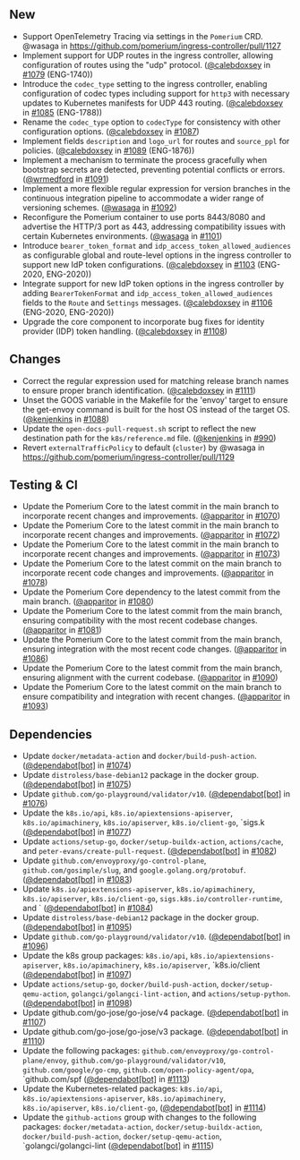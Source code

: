## New
- Support OpenTelemetry Tracing via settings in the `Pomerium` CRD. @wasaga in https://github.com/pomerium/ingress-controller/pull/1127
- Implement support for UDP routes in the ingress controller, allowing configuration of routes using the "udp" protocol. ([@calebdoxsey](https://github.com/calebdoxsey) in [#1079](https://github.com/pomerium/ingress-controller/pull/1079) (ENG-1740))
- Introduce the `codec_type` setting to the ingress controller, enabling configuration of codec types including support for `http3` with necessary updates to Kubernetes manifests for UDP 443 routing. ([@calebdoxsey](https://github.com/calebdoxsey) in [#1085](https://github.com/pomerium/ingress-controller/pull/1085) (ENG-1788))
- Rename the `codec_type` option to `codecType` for consistency with other configuration options. ([@calebdoxsey](https://github.com/calebdoxsey) in [#1087](https://github.com/pomerium/ingress-controller/pull/1087))
- Implement fields `description` and `logo_url` for routes and `source_ppl` for policies. ([@calebdoxsey](https://github.com/calebdoxsey) in [#1089](https://github.com/pomerium/ingress-controller/pull/1089) (ENG-1876))
- Implement a mechanism to terminate the process gracefully when bootstrap secrets are detected, preventing potential conflicts or errors. ([@wrmedford](https://github.com/wrmedford) in [#1091](https://github.com/pomerium/ingress-controller/pull/1091))
- Implement a more flexible regular expression for version branches in the continuous integration pipeline to accommodate a wider range of versioning schemes. ([@wasaga](https://github.com/wasaga) in [#1092](https://github.com/pomerium/ingress-controller/pull/1092))
- Reconfigure the Pomerium container to use ports 8443/8080 and advertise the HTTP/3 port as 443, addressing compatibility issues with certain Kubernetes environments. ([@wasaga](https://github.com/wasaga) in [#1101](https://github.com/pomerium/ingress-controller/pull/1101))
- Introduce `bearer_token_format` and `idp_access_token_allowed_audiences` as configurable global and route-level options in the ingress controller to support new IdP token configurations. ([@calebdoxsey](https://github.com/calebdoxsey) in [#1103](https://github.com/pomerium/ingress-controller/pull/1103) (ENG-2020, ENG-2020))
- Integrate support for new IdP token options in the ingress controller by adding `BearerTokenFormat` and `idp_access_token_allowed_audiences` fields to the `Route` and `Settings` messages. ([@calebdoxsey](https://github.com/calebdoxsey) in [#1106](https://github.com/pomerium/ingress-controller/pull/1106) (ENG-2020, ENG-2020))
- Upgrade the core component to incorporate bug fixes for identity provider (IDP) token handling. ([@calebdoxsey](https://github.com/calebdoxsey) in [#1108](https://github.com/pomerium/ingress-controller/pull/1108))

## Changes
- Correct the regular expression used for matching release branch names to ensure proper branch identification. ([@calebdoxsey](https://github.com/calebdoxsey) in [#1111](https://github.com/pomerium/ingress-controller/pull/1111))
- Unset the GOOS variable in the Makefile for the 'envoy' target to ensure the get-envoy command is built for the host OS instead of the target OS. ([@kenjenkins](https://github.com/kenjenkins) in [#1088](https://github.com/pomerium/ingress-controller/pull/1088))
- Update the `open-docs-pull-request.sh` script to reflect the new destination path for the `k8s/reference.md` file. ([@kenjenkins](https://github.com/kenjenkins) in [#990](https://github.com/pomerium/ingress-controller/pull/990))
- Revert `externalTrafficPolicy` to default (`cluster`) by @wasaga in https://github.com/pomerium/ingress-controller/pull/1129

## Testing & CI
- Update the Pomerium Core to the latest commit in the main branch to incorporate recent changes and improvements. ([@apparitor](https://github.com/apparitor) in [#1070](https://github.com/pomerium/ingress-controller/pull/1070))
- Update the Pomerium Core to the latest commit in the main branch to incorporate recent changes and improvements. ([@apparitor](https://github.com/apparitor) in [#1072](https://github.com/pomerium/ingress-controller/pull/1072))
- Update the Pomerium Core to the latest commit in the main branch to incorporate recent changes and improvements. ([@apparitor](https://github.com/apparitor) in [#1073](https://github.com/pomerium/ingress-controller/pull/1073))
- Update the Pomerium Core to the latest commit on the main branch to incorporate recent code changes and improvements. ([@apparitor](https://github.com/apparitor) in [#1078](https://github.com/pomerium/ingress-controller/pull/1078))
- Update the Pomerium Core dependency to the latest commit from the main branch. ([@apparitor](https://github.com/apparitor) in [#1080](https://github.com/pomerium/ingress-controller/pull/1080))
- Update the Pomerium Core to the latest commit from the main branch, ensuring compatibility with the most recent codebase changes. ([@apparitor](https://github.com/apparitor) in [#1081](https://github.com/pomerium/ingress-controller/pull/1081))
- Update the Pomerium Core to the latest commit from the main branch, ensuring integration with the most recent code changes. ([@apparitor](https://github.com/apparitor) in [#1086](https://github.com/pomerium/ingress-controller/pull/1086))
- Update the Pomerium Core to the latest commit from the main branch, ensuring alignment with the current codebase. ([@apparitor](https://github.com/apparitor) in [#1090](https://github.com/pomerium/ingress-controller/pull/1090))
- Update the Pomerium Core to the latest commit on the main branch to ensure compatibility and integration with recent changes. ([@apparitor](https://github.com/apparitor) in [#1093](https://github.com/pomerium/ingress-controller/pull/1093))

## Dependencies
- Update `docker/metadata-action` and `docker/build-push-action`. ([@dependabot[bot]](https://github.com/dependabot[bot]) in [#1074](https://github.com/pomerium/ingress-controller/pull/1074))
- Update `distroless/base-debian12` package in the docker group. ([@dependabot[bot]](https://github.com/dependabot[bot]) in [#1075](https://github.com/pomerium/ingress-controller/pull/1075))
- Update `github.com/go-playground/validator/v10`. ([@dependabot[bot]](https://github.com/dependabot[bot]) in [#1076](https://github.com/pomerium/ingress-controller/pull/1076))
- Update the `k8s.io/api`, `k8s.io/apiextensions-apiserver`, `k8s.io/apimachinery`, `k8s.io/apiserver`, `k8s.io/client-go`, `sigs.k ([@dependabot[bot]](https://github.com/dependabot[bot]) in [#1077](https://github.com/pomerium/ingress-controller/pull/1077))
- Update `actions/setup-go`, `docker/setup-buildx-action`, `actions/cache`, and `peter-evans/create-pull-request`. ([@dependabot[bot]](https://github.com/dependabot[bot]) in [#1082](https://github.com/pomerium/ingress-controller/pull/1082))
- Update `github.com/envoyproxy/go-control-plane`, `github.com/gosimple/slug`, and `google.golang.org/protobuf`. ([@dependabot[bot]](https://github.com/dependabot[bot]) in [#1083](https://github.com/pomerium/ingress-controller/pull/1083))
- Update `k8s.io/apiextensions-apiserver`, `k8s.io/apimachinery`, `k8s.io/apiserver`, `k8s.io/client-go`, `sigs.k8s.io/controller-runtime`, and ` ([@dependabot[bot]](https://github.com/dependabot[bot]) in [#1084](https://github.com/pomerium/ingress-controller/pull/1084))
- Update `distroless/base-debian12` package in the docker group. ([@dependabot[bot]](https://github.com/dependabot[bot]) in [#1095](https://github.com/pomerium/ingress-controller/pull/1095))
- Update `github.com/go-playground/validator/v10`. ([@dependabot[bot]](https://github.com/dependabot[bot]) in [#1096](https://github.com/pomerium/ingress-controller/pull/1096))
- Update the k8s group packages: `k8s.io/api`, `k8s.io/apiextensions-apiserver`, `k8s.io/apimachinery`, `k8s.io/apiserver`, `k8s.io/client ([@dependabot[bot]](https://github.com/dependabot[bot]) in [#1097](https://github.com/pomerium/ingress-controller/pull/1097))
- Update `actions/setup-go`, `docker/build-push-action`, `docker/setup-qemu-action`, `golangci/golangci-lint-action`, and `actions/setup-python`. ([@dependabot[bot]](https://github.com/dependabot[bot]) in [#1098](https://github.com/pomerium/ingress-controller/pull/1098))
- Update github.com/go-jose/go-jose/v4 package. ([@dependabot[bot]](https://github.com/dependabot[bot]) in [#1107](https://github.com/pomerium/ingress-controller/pull/1107))
- Update github.com/go-jose/go-jose/v3 package. ([@dependabot[bot]](https://github.com/dependabot[bot]) in [#1110](https://github.com/pomerium/ingress-controller/pull/1110))
- Update the following packages: `github.com/envoyproxy/go-control-plane/envoy`, `github.com/go-playground/validator/v10`, `github.com/google/go-cmp`, `github.com/open-policy-agent/opa`, `github.com/spf ([@dependabot[bot]](https://github.com/dependabot[bot]) in [#1113](https://github.com/pomerium/ingress-controller/pull/1113))
- Update the Kubernetes-related packages: `k8s.io/api`, `k8s.io/apiextensions-apiserver`, `k8s.io/apimachinery`, `k8s.io/apiserver`, `k8s.io/client-go`, ([@dependabot[bot]](https://github.com/dependabot[bot]) in [#1114](https://github.com/pomerium/ingress-controller/pull/1114))
- Update the `github-actions` group with changes to the following packages: `docker/metadata-action`, `docker/setup-buildx-action`, `docker/build-push-action`, `docker/setup-qemu-action`, `golangci/golangci-lint ([@dependabot[bot]](https://github.com/dependabot[bot]) in [#1115](https://github.com/pomerium/ingress-controller/pull/1115))

